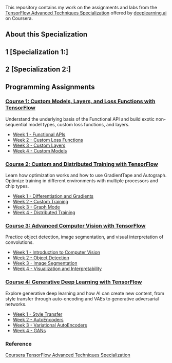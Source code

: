 This repository contains my work on the assignments and labs from the [TensorFlow Advanced Techniques Specialization][TATS] offered by [deeplearning.ai](https://www.deeplearning.ai/) on Coursera.

## About this Specialization

## 1 [Specialization 1:]

## 2 [Specialization 2:]

## Programming Assignments

### [Course 1: Custom Models, Layers, and Loss Functions with TensorFlow][C1]

Understand the underlying basis of the Functional API and build exotic non-sequential model types, custom loss functions, and layers.

- [Week 1 - Functional APIs][C1W1A1]
- [Week 2 - Custom Loss Functions][C1W2A1]
- [Week 3 - Custom Layers][C1W3A1]
- [Week 4 - Custom Models][C1W4A1]

### [Course 2: Custom and Distributed Training with TensorFlow][C2]

Learn how optimization works and how to use GradientTape and Autograph. Optimize training in different environments with multiple processors and chip types.

- [Week 1 - Differentiation and Gradients][C2W1A1]
- [Week 2 - Custom Training][C2W2A1]
- [Week 3 - Graph Mode][C2W3A1]
- [Week 4 - Distributed Training][C2W4A1]

### [Course 3: Advanced Computer Vision with TensorFlow][C3]

Practice object detection, image segmentation, and visual interpretation of convolutions.

- [Week 1 - Introduction to Computer Vision][C3W1A1]
- [Week 2 - Object Detection][C3W2A1]
- [Week 3 - Image Segmentation][C3W3A1]
- [Week 4 - Visualization and Interpretability][C3W4A1]

### [Course 4: Generative Deep Learning with TensorFlow][C4]

Explore generative deep learning and how AI can create new content, from style transfer through auto-encoding and VAEs to generative adversarial networks.

- [Week 1 - Style Transfer][C4W1A1]
- [Week 2 - AutoEncoders][C4W2A1]
- [Week 3 - Variational AutoEncoders][C4W3A1]
- [Week 4 - GANs][C4W4A1]

### Reference

[Coursera TensorFlow Advanced Techniques Specialization][TATS]

[TATS]: https://www.coursera.org/specializations/tensorflow-advanced-techniques?
[C1]: https://github.com/pabaq/Coursera-TensorFlow-Advanced-Techniques-Specialization/blob/main/C1-Custom-Models-Layers-and-Loss-Functions-with-TensorFlow
[C2]: https://github.com/pabaq/Coursera-TensorFlow-Advanced-Techniques-Specialization/blob/main/C2-Custom-and-Distributed-Training-with-TensorFlow
[C3]: https://github.com/pabaq/Coursera-TensorFlow-Advanced-Techniques-Specialization/blob/main/C3-Advanced-Computer-Vision-with-TensorFlow
[C4]: https://github.com/pabaq/Coursera-TensorFlow-Advanced-Techniques-Specialization/blob/main/C4-Generative-Deep-Learning-with-TensorFlow
[C1W1A1]: https://nbviewer.jupyter.org/github/pabaq/Coursera-TensorFlow-Advanced-Techniques-Specialization/blob/main/C1-Custom-Models-Layers-and-Loss-Functions-with-TensorFlow/W1-Functional-APIs/C1W1_Assignment.ipynb
[C1W2A1]: https://nbviewer.jupyter.org/github/pabaq/Coursera-TensorFlow-Advanced-Techniques-Specialization/blob/main/C1-Custom-Models-Layers-and-Loss-Functions-with-TensorFlow/W2-Custom-Loss-Functions/C1W2_Assignment.ipynb
[C1W3A1]: https://nbviewer.jupyter.org/github/pabaq/Coursera-TensorFlow-Advanced-Techniques-Specialization/blob/main/C1-Custom-Models-Layers-and-Loss-Functions-with-TensorFlow/W3-Custom-Layers/C1W3_Assignment.ipynb
[C1W4A1]: https://nbviewer.jupyter.org/github/pabaq/Coursera-TensorFlow-Advanced-Techniques-Specialization/blob/main/C1-Custom-Models-Layers-and-Loss-Functions-with-TensorFlow/W4-Custom-Models/C1W4_Assignment.ipynb
[C2W1A1]: https://nbviewer.jupyter.org/github/pabaq/Coursera-TensorFlow-Advanced-Techniques-Specialization/blob/main/C2-Custom-and-Distributed-Training-with-TensorFlow/W1-Differentiation-and-Gradients/C2W1_Assignment.ipynb
[C2W2A1]: https://nbviewer.jupyter.org/github/pabaq/Coursera-TensorFlow-Advanced-Techniques-Specialization/blob/main/C2-Custom-and-Distributed-Training-with-TensorFlow/W2-Custom-Training/C2W2_Assignment.ipynb
[C2W3A1]: https://nbviewer.jupyter.org/github/pabaq/Coursera-TensorFlow-Advanced-Techniques-Specialization/blob/main/C2-Custom-and-Distributed-Training-with-TensorFlow/W3-Graph-Mode/C2W3_Assignment.ipynb
[C2W4A1]: https://nbviewer.jupyter.org/github/pabaq/Coursera-TensorFlow-Advanced-Techniques-Specialization/blob/main/C2-Custom-and-Distributed-Training-with-TensorFlow/W4-Distributed-Training/C2W4_Assignment.ipynb
[C3W1A1]: https://nbviewer.jupyter.org/github/pabaq/Coursera-TensorFlow-Advanced-Techniques-Specialization/blob/main/C3-Advanced-Computer-Vision-with-TensorFlow/W1-Introduction-to-Computer-Vision/C3W1_Assignment.ipynb
[C3W2A1]: https://nbviewer.jupyter.org/github/pabaq/Coursera-TensorFlow-Advanced-Techniques-Specialization/blob/main/C3-Advanced-Computer-Vision-with-TensorFlow/W2-Object-Detection/C3W2_Assignment.ipynb
[C3W3A1]: https://nbviewer.jupyter.org/github/pabaq/Coursera-TensorFlow-Advanced-Techniques-Specialization/blob/main/C3-Advanced-Computer-Vision-with-TensorFlow/W3-Image-Segmentation/C3W3_Assignment.ipynb
[C3W4A1]: https://nbviewer.jupyter.org/github/pabaq/Coursera-TensorFlow-Advanced-Techniques-Specialization/blob/main/C3-Advanced-Computer-Vision-with-TensorFlow/W4-Visualization-and-Interpretability/C3W4_Assignment.ipynb
[C4W1A1]: https://nbviewer.jupyter.org/github/pabaq/Coursera-TensorFlow-Advanced-Techniques-Specialization/blob/main/C4-Generative-Deep-Learning-with-TensorFlow/W1-Style-Transfer/C4W1_Assignment.ipynb
[C4W2A1]: https://nbviewer.jupyter.org/github/pabaq/Coursera-TensorFlow-Advanced-Techniques-Specialization/blob/main/C4-Generative-Deep-Learning-with-TensorFlow/W2-AutoEncoders/C4W2_Assignment.ipynb
[C4W3A1]: https://nbviewer.jupyter.org/github/pabaq/Coursera-TensorFlow-Advanced-Techniques-Specialization/blob/main/C4-Generative-Deep-Learning-with-TensorFlow/W3-Variational-AutoEncoders/C4W3_Assignment.ipynb
[C4W4A1]: https://nbviewer.jupyter.org/github/pabaq/Coursera-TensorFlow-Advanced-Techniques-Specialization/blob/main/C4-Generative-Deep-Learning-with-TensorFlow/W4-GANs/C4W4_Assignment.ipynb
